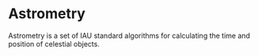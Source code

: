 # Astrometry
Astrometry is a set of IAU standard algorithms for calculating the time and position of celestial objects.
